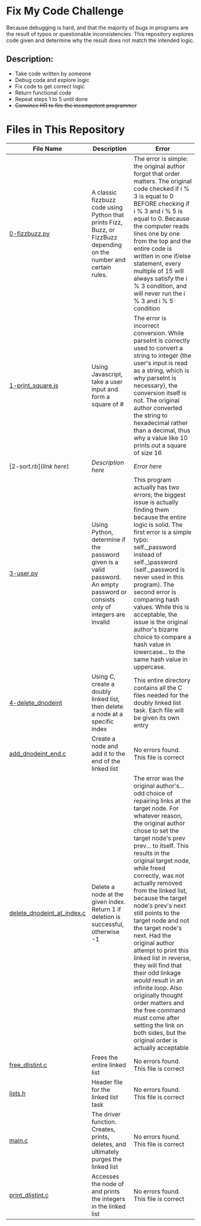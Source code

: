# Fix My Code Challenge

Because debugging is hard, and that the majority of bugs in programs are the result of typos or questionable inconsistencies. This repository explores code given and determine why the result does not match the intended logic.

## Description:

* Take code written by someone
* Debug code and explore logic
* Fix code to get correct logic
* Return functional code
* Repeat steps 1 to 5 until done
* ~~Convince HR to fire the incompetent programmer~~

# Files in This Repository
| File Name | Description | Error |
| --- | --- | --- |
|[0-fizzbuzz.py](https://github.com/Alouie412/Fix_My_Code_Challenge/blob/master/0-fizzbuzz.py) | A classic fizzbuzz code using Python that prints Fizz, Buzz, or FizzBuzz depending on the number and certain rules. | The error is simple: the original author forgot that order matters. The original code checked if i % 3 is equal to 0 BEFORE checking if i % 3 and i % 5 is equal to 0. Because the computer reads lines one by one from the top and the entire code is written in one if/else statement, every multiple of 15 will always satisfy the i % 3 condition, and will never run the i % 3 and i % 5 condition |
|[1-print_square.js](https://github.com/Alouie412/Fix_My_Code_Challenge/blob/master/1-print_square.js) | Using Javascript, take a user input and form a square of # | The error is incorrect conversion. While parseInt is correctly used to convert a string to integer (the user's input is read as a string, which is why parseInt is necessary), the conversion itself is not. The original author converted the string to hexadecimal rather than a decimal, thus why a value like 10 prints out a square of size 16 |
|[2-sort.rb](_link here_) | _Description here_ | _Error here_ |
|[3-user.py](https://github.com/Alouie412/Fix_My_Code_Challenge/blob/master/3-user.py) | Using Python, determine if the password given is a valid password. An empty password or consists only of integers are invalid | This program actually has two errors; the biggest issue is actually finding them because the entire logic is solid. The first error is a simple typo: self.\_password instead of self.\_\password (self.\_password is never used in this program). The second error is comparing hash values. While this is acceptable, the issue is the original author's bizarre choice to compare a hash value in lowercase... to the same hash value in uppercase. |
|[4-delete_dnodeint](https://github.com/Alouie412/Fix_My_Code_Challenge/tree/master/4-delete_dnodeint) | Using C, create a doubly linked list, then delete a node at a specific index | This entire directory contains all the C files needed for the doubly linked list task. Each file will be given its own entry |
|[add_dnodeint_end.c](https://github.com/Alouie412/Fix_My_Code_Challenge/blob/master/4-delete_dnodeint/add_dnodeint_end.c) | Create a node and add it to the end of the linked list | No errors found. This file is correct |
|[delete_dnodeint_at_index.c](https://github.com/Alouie412/Fix_My_Code_Challenge/blob/master/4-delete_dnodeint/delete_dnodeint_at_index.c) | Delete a node at the given index. Return 1 if deletion is successful, otherwise -1 | The error was the original author's... odd choice of repairing links at the target node. For whatever reason, the original author chose to set the target node's prev prev... to itself. This results in the original target node, while freed correctly, was not actually removed from the linked list, because the target node's prev's next still points to the target node and not the target node's next. Had the original author attempt to print this linked list in reverse, they will find that their odd linkage would result in an infinite loop. Also originally thought order matters and the free command must come after setting the link on both sides, but the original order is actually acceptable |
|[free_dlistint.c](https://github.com/Alouie412/Fix_My_Code_Challenge/blob/master/4-delete_dnodeint/free_dlistint.c) | Frees the entire linked list | No errors found. This file is correct |
|[lists.h](https://github.com/Alouie412/Fix_My_Code_Challenge/blob/master/4-delete_dnodeint/lists.h) | Header file for the linked list task | No errors found. This file is correct |
|[main.c](https://github.com/Alouie412/Fix_My_Code_Challenge/blob/master/4-delete_dnodeint/main.c) | The driver function. Creates, prints, deletes, and ultimately purges the linked list | No errors found. This file is correct |
|[print_dlistint.c](https://github.com/Alouie412/Fix_My_Code_Challenge/blob/master/4-delete_dnodeint/print_dlistint.c) | Accesses the node of and prints the integers in the linked list | No errors found. This file is correct |
